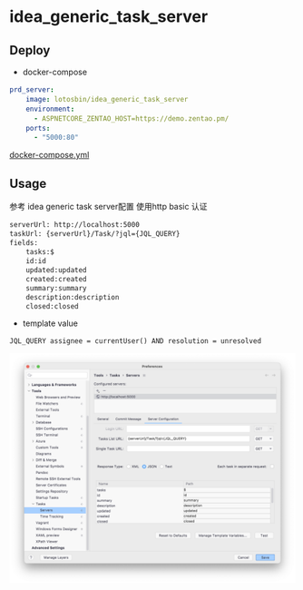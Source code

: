 # idea_generic_task_server 

## Deploy
- docker-compose
```yaml
prd_server:
    image: lotosbin/idea_generic_task_server
    environment:
      - ASPNETCORE_ZENTAO_HOST=https://demo.zentao.pm/
    ports:
      - "5000:80"
```
[docker-compose.yml](./docker-compose.yml)

## Usage
参考 idea generic task server配置
使用http basic 认证
```
serverUrl: http://localhost:5000
taskUrl: {serverUrl}/Task/?jql={JQL_QUERY}
fields:
    tasks:$
    id:id
    updated:updated
    created:created
    summary:summary
    description:description
    closed:closed
```

- template value
```
JQL_QUERY assignee = currentUser() AND resolution = unresolved
```

![](Docs/1.png)